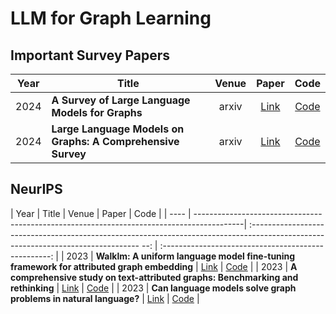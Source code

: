 #  LLM for Graph Learning



## Important Survey Papers

| Year | Title                                                       | Venue |                            Paper                             | Code                                                                        |
| ---- | ------------------------------------------------------------| :---: | :----------------------------------------------------------: | :-------------------------------------------------------------------------: |
| 2024 | **A Survey of Large Language Models for Graphs**            | arxiv | [Link](https://arxiv.org/pdf/2405.08011)                     | [Code](https://github.com/HKUDS/Awesome-LLM4Graph-Papers)                   |
| 2024 | **Large Language Models on Graphs: A Comprehensive Survey** | arxiv | [Link](https://arxiv.org/abs/2312.02783)                     | [Code](https://github.com/PeterGriffinJin/Awesome-Language-Model-on-Graphs) |

## NeurIPS

| Year | Title                                                       | Venue |                            Paper                             | Code                                                                        |
| ---- | ------------------------------------------------------------------------------------------| :-------------------------------------------------------------------------------------------------------------------------------- --: | :--------------------------------------------------: |
| 2023 | **Walklm: A uniform language model fine-tuning framework for attributed graph embedding** | [Link](https://proceedings.neurips.cc/paper_files/paper/2023/file/2ac879d1865475a7abc8dfc7a9c15c27-Paper-Conference.pdf)              | [Code](-)                   |
| 2023 | **A comprehensive study on text-attributed graphs: Benchmarking and rethinking**          | [Link](https://proceedings.neurips.cc/paper_files/paper/2023/file/37d00f567a18b478065f1a91b95622a0-Paper-Datasets_and_Benchmarks.pdf) | [Code](https://github.com/sktsherlock/TAG-Benchmark) |
| 2023 | **Can language models solve graph problems in natural language?**                         | [Link](https://proceedings.neurips.cc/paper_files/paper/2023/file/37d00f567a18b478065f1a91b95622a0-Paper-Datasets_and_Benchmarks.pdf) | [Code](https://github.com/Arthur-Heng/NLGraph)       |
